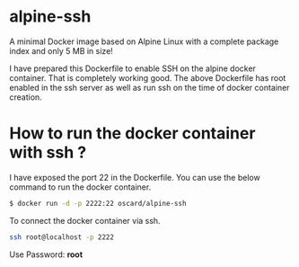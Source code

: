 # alpine-ssh

A minimal Docker image based on Alpine Linux with a complete package index and only 5 MB in size!

I have prepared this Dockerfile to enable SSH on the alpine docker container.
That is completely working good. 
The above Dockerfile has root enabled in the ssh server as well as run ssh on the time of docker 
container creation.

# How to run the docker container with ssh ?

I have exposed the port 22 in the Dockerfile. You can use the below command to run the docker container.

```bash
$ docker run -d -p 2222:22 oscard/alpine-ssh
```

To connect the docker container via ssh.

```bash
ssh root@localhost -p 2222
```
Use Password: **root**
